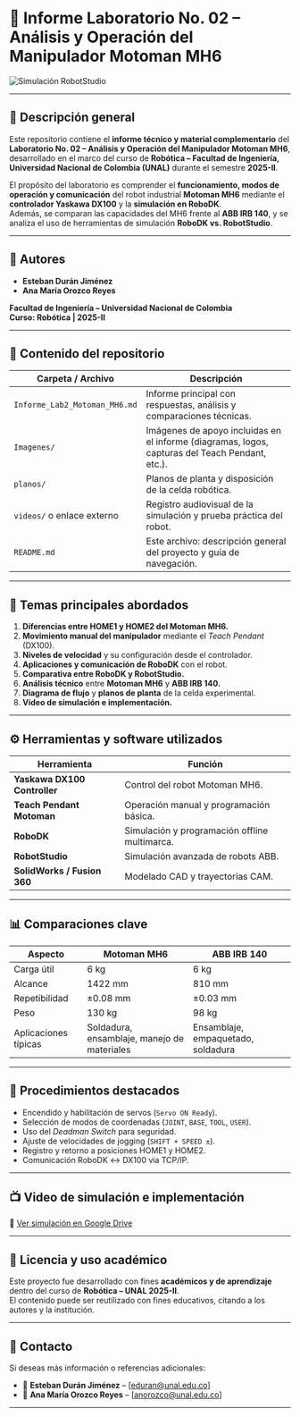 # 🤖 Informe Laboratorio No. 02 – Análisis y Operación del Manipulador Motoman MH6

![Simulación RobotStudio](Informe/Imagenes/gif1.gif) 

---

## 📘 Descripción general

Este repositorio contiene el **informe técnico y material complementario** del **Laboratorio No. 02 – Análisis y Operación del Manipulador Motoman MH6**, desarrollado en el marco del curso de **Robótica – Facultad de Ingeniería, Universidad Nacional de Colombia (UNAL)** durante el semestre **2025-II**.

El propósito del laboratorio es comprender el **funcionamiento, modos de operación y comunicación** del robot industrial **Motoman MH6** mediante el **controlador Yaskawa DX100** y la **simulación en RoboDK**.  
Además, se comparan las capacidades del MH6 frente al **ABB IRB 140**, y se analiza el uso de herramientas de simulación **RoboDK vs. RobotStudio**.

---

## 👥 Autores

- **Esteban Durán Jiménez**  
- **Ana María Orozco Reyes**

**Facultad de Ingeniería – Universidad Nacional de Colombia**  
**Curso: Robótica | 2025-II**

---

## 🧩 Contenido del repositorio

| Carpeta / Archivo | Descripción |
|-------------------|-------------|
| `Informe_Lab2_Motoman_MH6.md` | Informe principal con respuestas, análisis y comparaciones técnicas. |
| `Imagenes/` | Imágenes de apoyo incluidas en el informe (diagramas, logos, capturas del Teach Pendant, etc.). |
| `planos/` | Planos de planta y disposición de la celda robótica. |
| `videos/` o enlace externo | Registro audiovisual de la simulación y prueba práctica del robot. |
| `README.md` | Este archivo: descripción general del proyecto y guía de navegación. |

---

## 🧠 Temas principales abordados

1. **Diferencias entre HOME1 y HOME2 del Motoman MH6.**  
2. **Movimiento manual del manipulador** mediante el *Teach Pendant* (DX100).  
3. **Niveles de velocidad** y su configuración desde el controlador.  
4. **Aplicaciones y comunicación de RoboDK** con el robot.  
5. **Comparativa entre RoboDK y RobotStudio.**  
6. **Análisis técnico** entre **Motoman MH6** y **ABB IRB 140.**  
7. **Diagrama de flujo** y **planos de planta** de la celda experimental.  
8. **Video de simulación e implementación.**

---

## ⚙️ Herramientas y software utilizados

| Herramienta | Función |
|--------------|---------|
| **Yaskawa DX100 Controller** | Control del robot Motoman MH6. |
| **Teach Pendant Motoman** | Operación manual y programación básica. |
| **RoboDK** | Simulación y programación offline multimarca. |
| **RobotStudio** | Simulación avanzada de robots ABB. |
| **SolidWorks / Fusion 360** | Modelado CAD y trayectorias CAM. |

---

## 📊 Comparaciones clave

| Aspecto | Motoman MH6 | ABB IRB 140 |
|----------|--------------|-------------|
| Carga útil | 6 kg | 6 kg |
| Alcance | 1422 mm | 810 mm |
| Repetibilidad | ±0.08 mm | ±0.03 mm |
| Peso | 130 kg | 98 kg |
| Aplicaciones típicas | Soldadura, ensamblaje, manejo de materiales | Ensamblaje, empaquetado, soldadura |

---

## 🧰 Procedimientos destacados

- Encendido y habilitación de servos (`Servo ON Ready`).  
- Selección de modos de coordenadas (`JOINT`, `BASE`, `TOOL`, `USER`).  
- Uso del *Deadman Switch* para seguridad.  
- Ajuste de velocidades de jogging (`SHIFT + SPEED ±`).  
- Registro y retorno a posiciones HOME1 y HOME2.  
- Comunicación RoboDK ↔ DX100 via TCP/IP.

---

## 📺 Video de simulación e implementación

🎥 [Ver simulación en Google Drive](https://drive.google.com/file/d/1pG5Jd7inoIBH1-W4YGltWOecrmIMRyJh/view?usp=sharing)

---

## 🧾 Licencia y uso académico

Este proyecto fue desarrollado con fines **académicos y de aprendizaje** dentro del curso de **Robótica – UNAL 2025-II**.  
El contenido puede ser reutilizado con fines educativos, citando a los autores y la institución.

---

## 💬 Contacto

Si deseas más información o referencias adicionales:

- 📧 **Esteban Durán Jiménez** – [eduran@unal.edu.co]  
- 📧 **Ana María Orozco Reyes** – [anorozco@unal.edu.co]  

---
